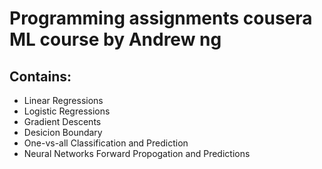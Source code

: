 # Programming assignments cousera ML course by Andrew ng

## Contains:
* Linear Regressions 
* Logistic Regressions 
* Gradient Descents 
* Desicion Boundary
* One-vs-all Classification and Prediction  
* Neural Networks Forward Propogation and Predictions
